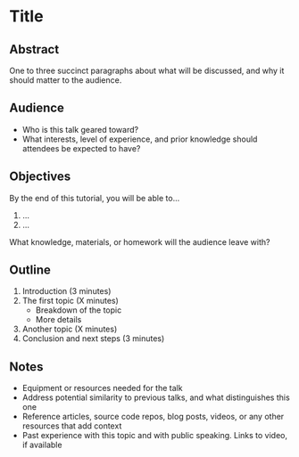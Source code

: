 # Title

## Abstract

One to three succinct paragraphs about what will be discussed, and why it should matter to the audience.

## Audience

- Who is this talk geared toward?
- What interests, level of experience, and prior knowledge should attendees be expected to have?

## Objectives

By the end of this tutorial, you will be able to...

1. ...
2. ...

What knowledge, materials, or homework will the audience leave with?

## Outline

1. Introduction (3 minutes)
2. The first topic (X minutes)
    - Breakdown of the topic
    - More details
3. Another topic (X minutes)
4. Conclusion and next steps (3 minutes)

## Notes

- Equipment or resources needed for the talk
- Address potential similarity to previous talks, and what distinguishes this one
- Reference articles, source code repos, blog posts, videos, or any other resources that add context
- Past experience with this topic and with public speaking. Links to video, if available

